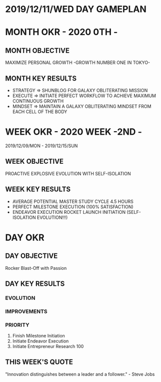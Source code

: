 # 2019/12/11/WED DAY GAMEPLAN

# MONTH OKR - 2020 0TH -

## MONTH OBJECTIVE

MAXIMIZE PERSONAL GROWTH -GROWTH NUMBER ONE IN TOKYO-

## MONTH KEY RESULTS

- STRATEGY => SHUNBLOG FOR GALAXY OBLITERATING MISSION
- EXECUTE => INITIATE PERFECT WORKFLOW TO ACHIEVE MAXIMUM CONTINUOUS GROWTH
- MINDSET => MAINTAIN A GALAXY OBLITERATING MINDSET FROM EACH CELL OF THE BODY

# WEEK OKR - 2020 WEEK -2ND -

2019/12/09/MON - 2019/12/15/SUN

## WEEK OBJECTIVE

PROACTIVE EXPLOSIVE EVOLUTION WITH SELF-ISOLATION

## WEEK KEY RESULTS

- AVERAGE POTENTIAL MASTER STUDY CYCLE 4.5 HOURS
- PERFECT MILESTONE EXECUTION (100% SATISFACTION)
- ENDEAVOR EXECUTION ROCKET LAUNCH INITIATION (SELF-ISOLATION EVOLUTION!!!)

# DAY OKR

## DAY OBJECTIVE

Rocker Blast-Off with Passion

## DAY KEY RESULTS

### EVOLUTION

### IMPROVEMENTS

### PRIORITY

1. Finish Milestone Initiation
2. Initiate Endeavor Execution
3. Initiate Entrepreneur Research 100

## THIS WEEK'S QUOTE

"Innovation distinguishes between a leader and a follower." - Steve Jobs
